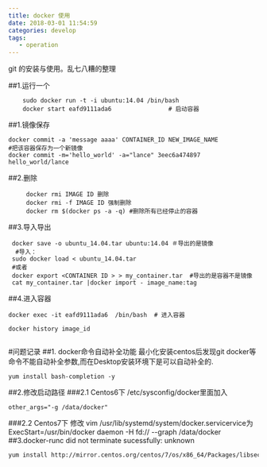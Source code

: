 ```yaml
---
title: docker 使用
date: 2018-03-01 11:54:59
categories: develop
tags:
   - operation
---
```

git 的安装与使用。乱七八糟的整理
<!-- more-->

##1.运行一个

```
    sudo docker run -t -i ubuntu:14.04 /bin/bash
    docker start eafd9111ada6                # 启动容器
```

##1.镜像保存

    docker commit -a 'message aaaa' CONTAINER_ID NEW_IMAGE_NAME 
    #把该容器保存为一个新镜像
    docker commit -m='hello_world' -a="lance" 3eec6a474897 hello_world/lance
##2.删除
```
     docker rmi IMAGE ID 删除
     docker rmi -f IMAGE ID 强制删除
     docker rm $(docker ps -a -q) #删除所有已经停止的容器
```


##3.导入导出

     docker save -o ubuntu_14.04.tar ubuntu:14.04 ＃导出的是镜像
      #导入：
     sudo docker load < ubuntu_14.04.tar 
     #或者
     docker export <CONTAINER ID > > my_container.tar  #导出的是容器不是镜像
     cat my_container.tar |docker import - image_name:tag  
    

##4.进入容器

```
docker exec -it eafd9111ada6  /bin/bash  # 进入容器
```

```
docker history image_id


```





#问题记录
##1. docker命令自动补全功能
最小化安装centos后发现git docker等命令不能自动补全参数,而在Desktop安装环境下是可以自动补全的.

    yum install bash-completion -y
##2.修改启动路径
###2.1 Centos6下
/etc/sysconfig/docker里面加入

    other_args="-g /data/docker"
###2.2 Centos7下
修改
    vim /usr/lib/systemd/system/docker.servicervice为
    ExecStart=/usr/bin/docker daemon -H fd:// --graph /data/docker 
##3.docker-runc did not terminate sucessfully: unknown
```sh
yum install http://mirror.centos.org/centos/7/os/x86_64/Packages/libseccomp-2.3.1-3.el7.x86_64.rpm

```